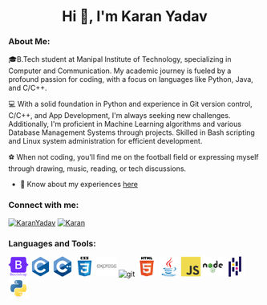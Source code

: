 <h1 align="center">Hi 👋, I'm Karan Yadav</h1>

<h3>About Me:</h3>

<p>🎓B.Tech student at Manipal Institute of Technology, specializing in Computer and Communication. My academic journey is fueled by a profound passion for coding, with a focus on languages like Python, Java, and C/C++.</p>

<p>💻 With a solid foundation in Python and experience in Git version control, C/C++, and App Development, I'm always seeking new challenges. Additionally, I'm proficient in Machine Learning algorithms and various Database Management Systems through projects. Skilled in Bash scripting and Linux system administration for efficient development.</p>

<p>⚽ When not coding, you'll find me on the football field or expressing myself through drawing, music, reading, or tech discussions.</p>

- 📄 Know about my experiences [here](https://www.linkedin.com/in/karanyadav132/)

<h3>Connect with me:</h3>
<p>
  <a href="https://linkedin.com/in/karanyadav132" target="blank"><img src="https://raw.githubusercontent.com/rahuldkjain/github-profile-readme-generator/master/src/images/icons/Social/linked-in-alt.svg" alt="KaranYadav" height="30" width="40" /></a>
  <a href="https://www.instagram.com/aqua.brainded/" target="blank"><img src="https://raw.githubusercontent.com/rahuldkjain/github-profile-readme-generator/master/src/images/icons/Social/instagram.svg" alt="Karan" height="30" width="40" /></a>
</p>

<h3>Languages and Tools:</h3>
<p>
  <img src="https://raw.githubusercontent.com/devicons/devicon/master/icons/bootstrap/bootstrap-plain-wordmark.svg" alt="bootstrap" width="40" height="40"/>
  <img src="https://raw.githubusercontent.com/devicons/devicon/master/icons/c/c-original.svg" alt="c" width="40" height="40"/>
  <img src="https://raw.githubusercontent.com/devicons/devicon/master/icons/cplusplus/cplusplus-original.svg" alt="cplusplus" width="40" height="40"/>
  <img src="https://raw.githubusercontent.com/devicons/devicon/master/icons/css3/css3-original-wordmark.svg" alt="css3" width="40" height="40"/>
  <img src="https://raw.githubusercontent.com/devicons/devicon/master/icons/express/express-original-wordmark.svg" alt="express" width="40" height="40"/>
  <img src="https://www.vectorlogo.zone/logos/git-scm/git-scm-icon.svg" alt="git" width="40" height="40"/>
  <img src="https://raw.githubusercontent.com/devicons/devicon/master/icons/html5/html5-original-wordmark.svg" alt="html5" width="40" height="40"/>
  <img src="https://raw.githubusercontent.com/devicons/devicon/master/icons/java/java-original.svg" alt="java" width="40" height="40"/>
  <img src="https://raw.githubusercontent.com/devicons/devicon/master/icons/javascript/javascript-original.svg" alt="javascript" width="40" height="40"/>
  <img src="https://raw.githubusercontent.com/devicons/devicon/master/icons/nodejs/nodejs-original-wordmark.svg" alt="nodejs" width="40" height="40"/>
  <img src="https://raw.githubusercontent.com/devicons/devicon/2ae2a900d2f041da66e950e4d48052658d850630/icons/pandas/pandas-original.svg" alt="pandas" width="40" height="40"/>
  <img src="https://raw.githubusercontent.com/devicons/devicon/master/icons/python/python-original.svg" alt="python" width="40" height="40"/>
</p>
